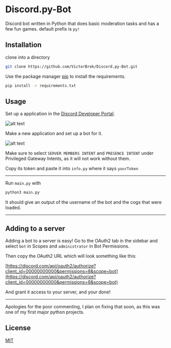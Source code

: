 # Discord.py-Bot

Discord bot written in Python that does basic moderation tasks and has a few fun games. default prefix is `py!`

## Installation
clone into a directory
```bash
git clone https://github.com/VictorBrek/Discord.py-Bot.git
```

Use the package manager [pip](https://pip.pypa.io/en/stable/) to install the requirements.

```bash
pip install -r requirements.txt
```

## Usage

Set up a application in the [Discord Developer Portal](https://discord.com/developers/applications).

![alt text](https://i.imgur.com/yKzUBU2.png)

Make a new application and set up a bot for it.

![alt text](https://i.imgur.com/jflJYrY.png)

Make sure to select `SERVER MEMBERS INTENT` and `PRESENCE INTENT` under Privileged Gateway Intents, as it will not work without them.

Copy its token and paste it into `info.py` where it says `yourToken`

---

Run `main.py` with 
```bash
python3 main.py
```
It should give an output of the username of the bot and the cogs that were loaded.

---

## Adding to a server

Adding a bot to a server is easy!
Go to the OAuth2 tab in the sidebar and select `bot` in Scopes and `administrator` in Bot Permissions.

Then copy the OAuth2 URL which will look something like this:

[https://discord.com/api/oauth2/authorize?client_id=00000000000&permissions=8&scope=bot](https://discord.com/api/oauth2/authorize?client_id=00000000000&permissions=8&scope=bot)

And grant it access to your server, and your done!

---

Apologies for the poor commenting, I plan on fixing that soon, as this was one of my first major python projects.

## License
[MIT](https://choosealicense.com/licenses/mit/)
